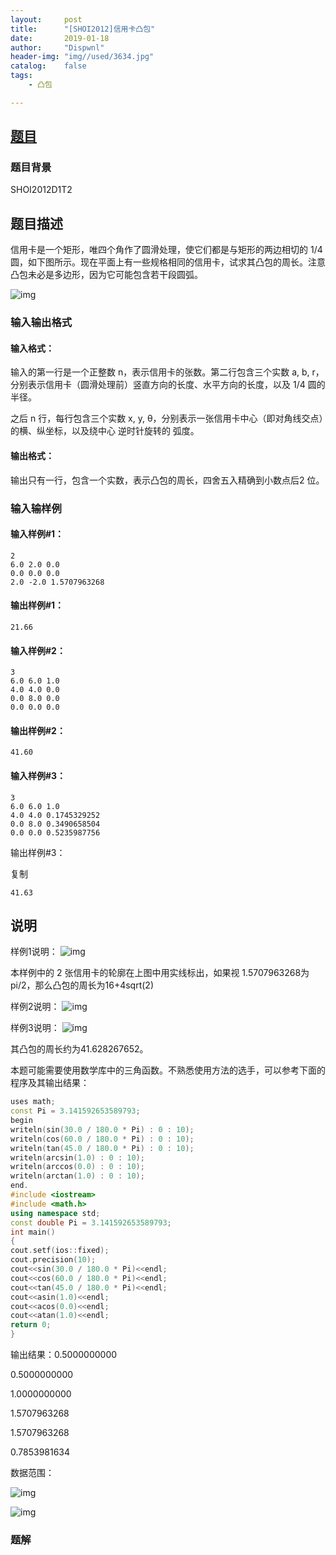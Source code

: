 ```yaml
---
layout:		post
title:		"[SHOI2012]信用卡凸包"
date:		2019-01-18
author:		"Dispwnl"
header-img:	"img//used/3634.jpg"
catalog:	false
tags:
    - 凸包

---
```


## [题目](https://www.luogu.org/problemnew/show/P3829)

### 题目背景

SHOI2012D1T2

## 题目描述

信用卡是一个矩形，唯四个角作了圆滑处理，使它们都是与矩形的两边相切的 1/4 圆，如下图所示。现在平面上有一些规格相同的信用卡，试求其凸包的周长。注意凸包未必是多边形，因为它可能包含若干段圆弧。

![img](https://cdn.luogu.org/upload/pic/6549.png)

### 输入输出格式

#### 输入格式：

输入的第一行是一个正整数 n，表示信用卡的张数。第二行包含三个实数 a, b, r，分别表示信用卡（圆滑处理前）竖直方向的长度、水平方向的长度，以及 1/4 圆的半径。

之后 n 行，每行包含三个实数 x, y, θ，分别表示一张信用卡中心（即对角线交点）的横、纵坐标，以及绕中心 逆时针旋转的 弧度。

#### 输出格式：

输出只有一行，包含一个实数，表示凸包的周长，四舍五入精确到小数点后2 位。

### 输入输样例

#### 输入样例#1：
```plain
2
6.0 2.0 0.0
0.0 0.0 0.0
2.0 -2.0 1.5707963268
```
#### 输出样例#1：
```plain
21.66
```
#### 输入样例#2：
```plain
3
6.0 6.0 1.0
4.0 4.0 0.0
0.0 8.0 0.0
0.0 0.0 0.0
```
#### 输出样例#2：

```plain
41.60
```
#### 输入样例#3：

```plain
3
6.0 6.0 1.0
4.0 4.0 0.1745329252
0.0 8.0 0.3490658504
0.0 0.0 0.5235987756
```

输出样例#3：

 

复制

```
41.63
```

## 说明

样例1说明： ![img](https://cdn.luogu.org/upload/pic/6550.png)

本样例中的 2 张信用卡的轮廓在上图中用实线标出，如果视 1.5707963268为pi/2，那么凸包的周长为16+4sqrt(2)

样例2说明： ![img](https://cdn.luogu.org/upload/pic/6551.png)

样例3说明： ![img](https://cdn.luogu.org/upload/pic/6552.png)

其凸包的周长约为41.628267652。

本题可能需要使用数学库中的三角函数。不熟悉使用方法的选手，可以参考下面的程序及其输出结果：

```cpp
uses math;
const Pi = 3.141592653589793;
begin
writeln(sin(30.0 / 180.0 * Pi) : 0 : 10);
writeln(cos(60.0 / 180.0 * Pi) : 0 : 10);
writeln(tan(45.0 / 180.0 * Pi) : 0 : 10);
writeln(arcsin(1.0) : 0 : 10);
writeln(arccos(0.0) : 0 : 10);
writeln(arctan(1.0) : 0 : 10);
end.
#include <iostream>
#include <math.h>
using namespace std;
const double Pi = 3.141592653589793;
int main()
{
cout.setf(ios::fixed);
cout.precision(10);
cout<<sin(30.0 / 180.0 * Pi)<<endl;
cout<<cos(60.0 / 180.0 * Pi)<<endl;
cout<<tan(45.0 / 180.0 * Pi)<<endl;
cout<<asin(1.0)<<endl;
cout<<acos(0.0)<<endl;
cout<<atan(1.0)<<endl;
return 0;
}
```

输出结果：0.5000000000

0.5000000000

1.0000000000

1.5707963268

1.5707963268

0.7853981634

数据范围：

![img](https://cdn.luogu.org/upload/pic/6553.png)

![img](https://cdn.luogu.org/upload/pic/6554.png)

### 题解

